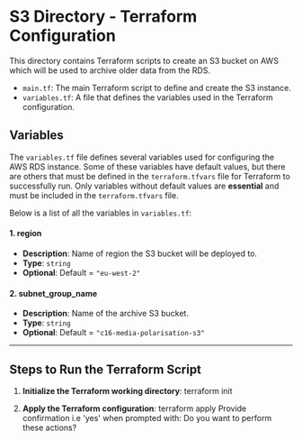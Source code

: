 # **S3 Directory - Terraform Configuration**

This directory contains Terraform scripts to create an S3 bucket on AWS which will be used to archive older data from the RDS.

- `main.tf`: The main Terraform script to define and create the S3 instance.
- `variables.tf`: A file that defines the variables used in the Terraform configuration.

## **Variables**

The `variables.tf` file defines several variables used for configuring the AWS RDS instance. Some of these variables have default values, but there are others that must be defined in the `terraform.tfvars` file for Terraform to successfully run. Only variables without default values are **essential** and must be included in the `terraform.tfvars` file.

Below is a list of all the variables in `variables.tf`:


#### **1. region**
- **Description**: Name of region the S3 bucket will be deployed to.
- **Type**: `string`
- **Optional**: Default = `"eu-west-2"`

#### **2. subnet_group_name**
- **Description**: Name of the archive S3 bucket.
- **Type**: `string`
- **Optional**: Default = `"c16-media-polarisation-s3"`

---

## **Steps to Run the Terraform Script**

1. **Initialize the Terraform working directory**:
   terraform init
   
2. **Apply the Terraform configuration**:
   terraform apply
   Provide confirmation i.e 'yes' when prompted with: Do you want to perform these actions?
